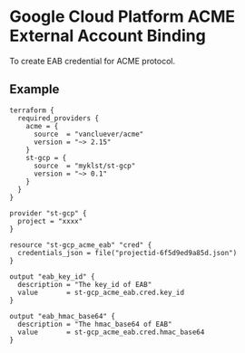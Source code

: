 # Google Cloud Platform ACME External Account Binding

To create EAB credential for ACME protocol.

## Example

```hcl
terraform {
  required_providers {
    acme = {
      source  = "vancluever/acme"
      version = "~> 2.15"
    }
    st-gcp = {
      source  = "myklst/st-gcp"
      version = "~> 0.1"
    }
  }
}

provider "st-gcp" {
  project = "xxxx"
}

resource "st-gcp_acme_eab" "cred" {
  credentials_json = file("projectid-6f5d9ed9a85d.json")
}

output "eab_key_id" {
  description = "The key_id of EAB"
  value       = st-gcp_acme_eab.cred.key_id
}

output "eab_hmac_base64" {
  description = "The hmac_base64 of EAB"
  value       = st-gcp_acme_eab.cred.hmac_base64
}
```
